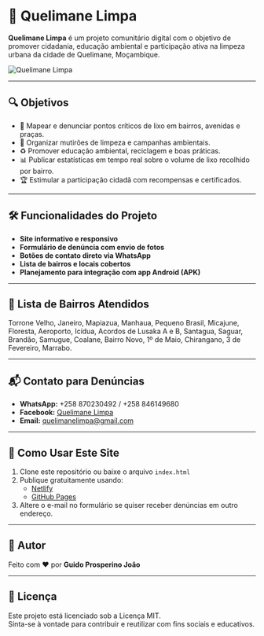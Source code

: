 # 🌱 Quelimane Limpa

**Quelimane Limpa** é um projeto comunitário digital com o objetivo de promover cidadania, educação ambiental e participação ativa na limpeza urbana da cidade de Quelimane, Moçambique.

![Quelimane Limpa](https://user-images.githubusercontent.com/your-image-link-here.jpg) <!-- Substitua pelo link da imagem do projeto, se tiver -->

---

## 🔍 Objetivos

- 📍 Mapear e denunciar pontos críticos de lixo em bairros, avenidas e praças.
- 🧹 Organizar mutirões de limpeza e campanhas ambientais.
- ♻️ Promover educação ambiental, reciclagem e boas práticas.
- 📊 Publicar estatísticas em tempo real sobre o volume de lixo recolhido por bairro.
- 🏆 Estimular a participação cidadã com recompensas e certificados.

---

## 🛠 Funcionalidades do Projeto

- **Site informativo e responsivo**
- **Formulário de denúncia com envio de fotos**
- **Botões de contato direto via WhatsApp**
- **Lista de bairros e locais cobertos**
- **Planejamento para integração com app Android (APK)**

---

## 🧾 Lista de Bairros Atendidos

Torrone Velho, Janeiro, Mapiazua, Manhaua, Pequeno Brasil, Micajune, Floresta, Aeroporto, Icídua, Acordos de Lusaka A e B, Santagua, Saguar, Brandão, Samugue, Coalane, Bairro Novo, 1º de Maio, Chirangano, 3 de Fevereiro, Marrabo.

---

## 📬 Contato para Denúncias

- **WhatsApp:** +258 870230492 / +258 846149680  
- **Facebook:** [Quelimane Limpa](https://facebook.com/QuelimaneLimpa)  
- **Email:** [quelimanelimpa@gmail.com](mailto:quelimanelimpa@gmail.com)

---

## 🚀 Como Usar Este Site

1. Clone este repositório ou baixe o arquivo `index.html`
2. Publique gratuitamente usando:
   - [Netlify](https://netlify.com)
   - [GitHub Pages](https://pages.github.com)
3. Altere o e-mail no formulário se quiser receber denúncias em outro endereço.

---

## 👤 Autor

Feito com ❤️ por **Guido Prosperino João**

---

## 📄 Licença

Este projeto está licenciado sob a Licença MIT.  
Sinta-se à vontade para contribuir e reutilizar com fins sociais e educativos.
